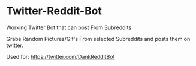 # Twitter-Reddit-Bot
Working Twitter Bot that can post From Subreddits

Grabs Random Pictures/Gif's From selected Subreddits and posts them on twitter.

Used for: https://twitter.com/DankRedditBot
